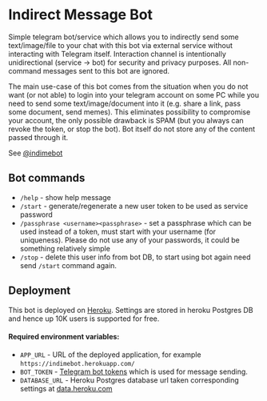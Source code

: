 # Indirect Message Bot

Simple telegram bot/service which allows you to indirectly send some text/image/file to your chat with this bot via 
external service without interacting with Telegram itself. Interaction channel is intentionally unidirectional 
(service -> bot) for security and privacy purposes. All non-command messages sent to this bot are ignored. 

The main use-case of this bot comes from the situation when you do not want (or not able) to login into your telegram 
account on some PC while you need to send some text/image/document into it (e.g. share a link, pass some document, send memes).
This eliminates possibility to compromise your account, the only possible drawback is SPAM (but you always can revoke 
the token, or stop the bot). Bot itself do not store any of the content passed through it.

See [@indimebot](https://t.me/indimebot)

## Bot commands

* `/help` - show help message
* `/start` - generate/regenerate a new user token to be used as service password
* `/passphrase <username><passphrase>` - set a passphrase which can be used instead of a token, must start with your username (for uniqueness). Please do not use any of your passwords, it could be something relatively simple
* `/stop` - delete this user info from bot DB, to start using bot again need send `/start` command again.

## Deployment

This bot is deployed on [Heroku](https://www.heroku.com/what). Settings are stored in heroku Postgres DB and hence up 10K users is supported for free.

#### Required environment variables:

* `APP_URL` - URL of the deployed application, for example `https://indimebot.herokuapp.com/`
* `BOT_TOKEN` - [Telegram bot tokens](https://core.telegram.org/bots/api#authorizing-your-bot) which is used for message sending.
* `DATABASE_URL` - Heroku Postgres database url taken corresponding settings at [data.heroku.com](https://data.heroku.com/)
